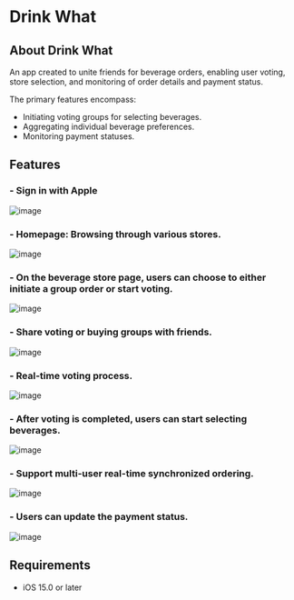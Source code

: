 # Drink What

## About Drink What
An app created to unite friends for beverage orders, enabling user voting, store selection, and monitoring of order details and payment status.

The primary features encompass:
- Initiating voting groups for selecting beverages.
- Aggregating individual beverage preferences.
- Monitoring payment statuses.


## Features
### - Sign in with Apple
![image](https://github.com/Vickyciou/DrinkWhat/blob/main/DrinkWhat.media/Demo-01-SignInWithApple.gif)

### - Homepage: Browsing through various stores.
![image](https://github.com/Vickyciou/DrinkWhat/blob/main/DrinkWhat.media/Demo-02-%E9%A3%B2%E6%96%99%E5%BA%97%E9%A6%96%E9%A0%81.gif)

### - On the beverage store page, users can choose to either initiate a group order or start voting.
![image](https://github.com/Vickyciou/DrinkWhat/blob/main/DrinkWhat.media/Demo-03-%E5%8A%A0%E5%9C%98%E8%B3%BC%E6%88%96%E6%8A%95%E7%A5%A8.gif)

### - Share voting or buying groups with friends.
![image](https://github.com/Vickyciou/DrinkWhat/blob/main/DrinkWhat.media/Demo-04-share%20extension.gif)

### - Real-time voting process.
![image](https://github.com/Vickyciou/DrinkWhat/blob/main/DrinkWhat.media/Demo-05-%E6%8A%95%E7%A5%A8%E9%81%8E%E7%A8%8B%20.gif)

### - After voting is completed, users can start selecting beverages.
![image](https://github.com/Vickyciou/DrinkWhat/blob/main/DrinkWhat.media/Demo-06-%E5%8A%A0%E5%85%A5%E5%93%81%E9%A0%85.gif)

### - Support multi-user real-time synchronized ordering.
![image](https://github.com/Vickyciou/DrinkWhat/blob/main/DrinkWhat.media/Demo-07-%E5%90%8C%E6%AD%A5%E9%BB%9E%E9%A4%90.gif)

### - Users can update the payment status.
![image](https://github.com/Vickyciou/DrinkWhat/blob/main/DrinkWhat.media/Demo-08-%E6%9B%B4%E6%94%B9%E4%BB%98%E6%AC%BE%E7%8B%80%E6%85%8B.gif)

## Requirements
- iOS 15.0 or later
